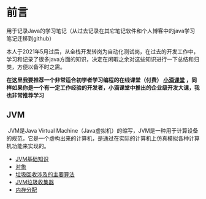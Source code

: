 # 前言
用于记录Java的学习笔记（从过去记录在其它笔记软件和个人博客中的java学习笔记迁移到github）

本人于2021年5月过后，从全栈开发转岗为自动化测试岗，在过去的开发工作中，学习和记录了很多java方面的知识，决定在闲暇之余对这些知识进行一下总结和归类，方便以备不时之需。

**在这里我要推荐一个非常适合初学者学习编程的在线课堂（付费）  [小滴课堂](https://xdclass.net/#/index)  ，同样如果你是一个有一定工作经验的开发者，小滴课堂中推出的企业级开发大课，我也非常推荐学习**



## JVM

​	JVM是Java Virtual Machine（Java虚拟机）的缩写，JVM是一种用于计算设备的规范，它是一个虚构出来的计算机，是通过在实际的计算机上仿真模拟各种计算机功能来实现的。

- [JVM基础知识](https://github.com/xujiangchen/Java-Study-Notes/blob/main/JVM/JVM%E5%9F%BA%E7%A1%80%E7%9F%A5%E8%AF%86%E7%82%B9.md)
- [对象]()
- [垃圾回收涉及的主要算法]()
- [JVM垃圾收集器]()
- [内存分配]()


